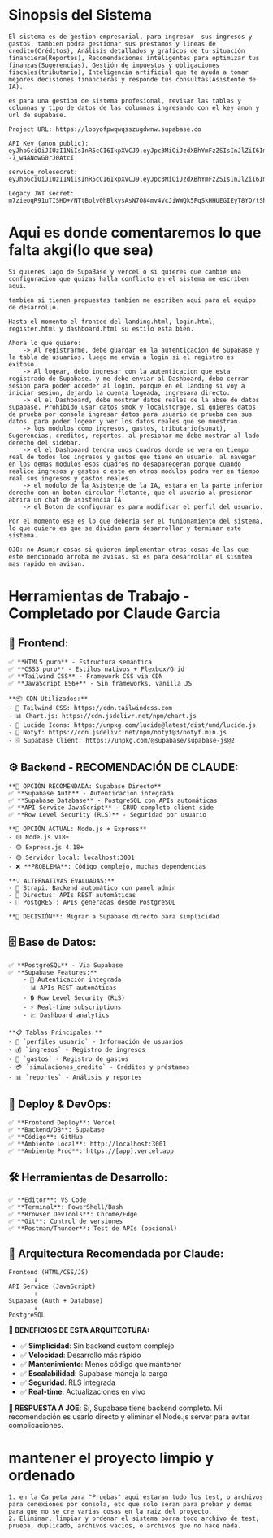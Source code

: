 # Sinopsis del Sistema

    El sistema es de gestion empresarial, para ingresar  sus ingresos y gastos. tambien podra gestionar sus prestamos y lineas de credito(Créditos), Análisis detallados y gráficos de tu situación financiera(Reportes), Recomendaciones inteligentes para optimizar tus finanzas(Sugerencias), Gestión de impuestos y obligaciones fiscales(tributario), Inteligencia artificial que te ayuda a tomar mejores decisiones financieras y responde tus consultas(Asistente de IA).

    es para una gestion de sistema profesional, revisar las tablas y columnas y tipo de datos de las columnas ingresando con el key anon y url de supabase.

    Project URL: https://lobyofpwqwqsszugdwnw.supabase.co

    API Key (anon public): eyJhbGciOiJIUzI1NiIsInR5cCI6IkpXVCJ9.eyJpc3MiOiJzdXBhYmFzZSIsInJlZiI6ImxvYnlvZnB3cXdxc3N6dWdkd253Iiwicm9sZSI6ImFub24iLCJpYXQiOjE3NTczMTU4NDIsImV4cCI6MjA3Mjg5MTg0Mn0.QsZ2dIU1iPffRGtHUREQIhQ5--7_w4ANowG0rJ0AtcI

    service_rolesecret: eyJhbGciOiJIUzI1NiIsInR5cCI6IkpXVCJ9.eyJpc3MiOiJzdXBhYmFzZSIsInJlZiI6ImxvYnlvZnB3cXdxc3N6dWdkd253Iiwicm9sZSI6InNlcnZpY2Vfcm9sZSIsImlhdCI6MTc1NzMxNTg0MiwiZXhwIjoyMDcyODkxODQyfQ.J87Bps9KzRg94X1Hax8XjMuTt7krJ_ySfWTbkU0p5_k

    Legacy JWT secret: m7zieoqR91uTISHD+/NTtBolv0hBlkysAsN7O84mv4VcJiWWQk5FqSkHHUEGIEyT8YO/tShBnb84VKP5421uBw==

# Aqui es donde comentaremos lo que falta akgi(lo que sea)

    Si quieres lago de SupaBase y vercel o si quieres que cambie una configuracion que quizas halla conflicto en el sistema me escriben aqui.

    tambien si tienen propuestas tambien me escriben aqui para el equipo de desarrollo. 

    Hasta el momento el fronted del landing.html, login.html, register.html y dashboard.html su estilo esta bien. 

    Ahora lo que quiero:
        -> Al registrarme, debe guardar en la autenticacion de SupaBase y la tabla de usuarios. luego me envia a login si el registro es exitoso.
        -> Al logear, debo ingresar con la autenticacion que esta registrado de Supabase. y me debe enviar al Dashboard, debo cerrar sesion para poder acceder al login. porque en el landing si voy a iniciar sesion, dejando la cuenta logeada, ingresara directo.
        -> el el Dashboard, debe mostrar datos reales de la abse de datos supabase. Prohibido usar datos smok y localstorage. si quieres datos de prueba por consola ingresar datos para usuario de prueba con sus datos. para poder logear y ver los datos reales que se muestran. 
        -> los modulos como ingresos, gastos, tributario(sunat), Sugerencias, creditos, reportes. al presionar me debe mostrar al lado derecho del sidebar.
        -> el el Dashboard tendra unos cuadros donde se vera en tiempo real de todos los ingresos y gastos que tiene en usuario. al navegar en los demas modulos esos cuadros no desapareceran porque cuando realice ingresos y gastos o este en otros modulos podra ver en tiempo real sus ingresos y gastos reales.
        -> el modulo de la Asistente de la IA, estara en la parte inferior derecho con un boton circular flotante, que el usuario al presionar abrira un chat de asistencia IA.
        -> el Boton de configurar es para modificar el perfil del usuario.
    
    Por el momento ese es lo que deberia ser el funionamiento del sistema, lo que quiero es que se dividan para desarrollar y terminar este sistema. 

    OJO: no Asumir cosas si quieren implementar otras cosas de las que este mencionado arroba me avisas. si es para desarrollar el sismtea mas rapido em avisan.

# Herramientas de Trabajo - Completado por Claude Garcia

## 🎨 **Frontend:**
    ✅ **HTML5 puro** - Estructura semántica
    ✅ **CSS3 puro** - Estilos nativos + Flexbox/Grid
    ✅ **Tailwind CSS** - Framework CSS via CDN
    ✅ **JavaScript ES6+** - Sin frameworks, vanilla JS
    
    **📦 CDN Utilizados:**
    - 🎨 Tailwind CSS: https://cdn.tailwindcss.com
    - 📊 Chart.js: https://cdn.jsdelivr.net/npm/chart.js
    - 🎯 Lucide Icons: https://unpkg.com/lucide@latest/dist/umd/lucide.js
    - 🔔 Notyf: https://cdn.jsdelivr.net/npm/notyf@3/notyf.min.js
    - 🗄️ Supabase Client: https://unpkg.com/@supabase/supabase-js@2

## ⚙️ **Backend - RECOMENDACIÓN DE CLAUDE:**
    
    **🎯 OPCIÓN RECOMENDADA: Supabase Directo**
    ✅ **Supabase Auth** - Autenticación integrada
    ✅ **Supabase Database** - PostgreSQL con APIs automáticas
    ✅ **API Service JavaScript** - CRUD completo client-side
    ✅ **Row Level Security (RLS)** - Seguridad por usuario
    
    **🔄 OPCIÓN ACTUAL: Node.js + Express**
    - 🟡 Node.js v18+ 
    - 🟡 Express.js 4.18+
    - 🟡 Servidor local: localhost:3001
    - ❌ **PROBLEMA**: Código complejo, muchas dependencias
    
    **💡 ALTERNATIVAS EVALUADAS:**
    - 🔸 Strapi: Backend automático con panel admin
    - 🔸 Directus: APIs REST automáticas
    - 🔸 PostgREST: APIs generadas desde PostgreSQL
    
    **🎯 DECISIÓN**: Migrar a Supabase directo para simplicidad

## 🗄️ **Base de Datos:**
    ✅ **PostgreSQL** - Via Supabase
    ✅ **Supabase Features:**
        - 🔐 Autenticación integrada
        - 📊 APIs REST automáticas
        - 🔒 Row Level Security (RLS)
        - ⚡ Real-time subscriptions
        - 📈 Dashboard analytics
    
    **📋 Tablas Principales:**
    - 👤 `perfiles_usuario` - Información de usuarios
    - 💰 `ingresos` - Registro de ingresos
    - 💸 `gastos` - Registro de gastos  
    - 💳 `simulaciones_credito` - Créditos y préstamos
    - 📊 `reportes` - Análisis y reportes

## 🚀 **Deploy & DevOps:**
    ✅ **Frontend Deploy**: Vercel
    ✅ **Backend/DB**: Supabase
    ✅ **Código**: GitHub
    ✅ **Ambiente Local**: http://localhost:3001
    ✅ **Ambiente Prod**: https://[app].vercel.app

## 🛠️ **Herramientas de Desarrollo:**
    ✅ **Editor**: VS Code
    ✅ **Terminal**: PowerShell/Bash
    ✅ **Browser DevTools**: Chrome/Edge
    ✅ **Git**: Control de versiones
    ✅ **Postman/Thunder**: Test de APIs (opcional)

## 📱 **Arquitectura Recomendada por Claude:**

```
Frontend (HTML/CSS/JS)
       ↓
API Service (JavaScript)
       ↓
Supabase (Auth + Database)
       ↓
PostgreSQL
```

**🎯 BENEFICIOS DE ESTA ARQUITECTURA:**
- ✅ **Simplicidad**: Sin backend custom complejo
- ✅ **Velocidad**: Desarrollo más rápido
- ✅ **Mantenimiento**: Menos código que mantener  
- ✅ **Escalabilidad**: Supabase maneja la carga
- ✅ **Seguridad**: RLS integrada
- ✅ **Real-time**: Actualizaciones en vivo

**🔧 RESPUESTA A JOE**: Sí, Supabase tiene backend completo. Mi recomendación es usarlo directo y eliminar el Node.js server para evitar complicaciones.

# mantener el proyecto limpio y ordenado

    1. en la Carpeta para "Pruebas" aqui estaran todo los test, o archivos para conexiones por consola, etc que solo seran para probar y demas para que no se cre varias cosas en la raiz del proyecto.
    2. Eliminar, limpiar y ordenar el sistema borra todo archivo de test, prueba, duplicado, archivos vacios, o archivos que no hace nada. 